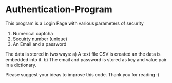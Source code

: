 # Authentication-Program

This program is a Login Page 
with various parameters of security 
  1. Numerical captcha
  2. Secuirty number (unique)
  3. An Email and a password
  
The data is stored in two ways:
  a) A text file CSV is created an the data is embedded into it.
  b) The email and password is stored as key and value pair in a dictionary.
  
 Please suggest your ideas to improve this code.
 Thank you for reading :)
